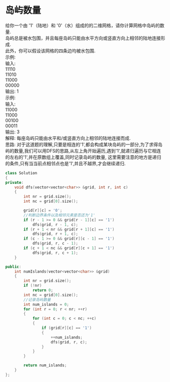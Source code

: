 # 岛屿数量
给你一个由 '1'（陆地）和 '0'（水）组成的的二维网格，请你计算网格中岛屿的数量. <br>
岛屿总是被水包围，并且每座岛屿只能由水平方向或竖直方向上相邻的陆地连接形成. <br>
此外，你可以假设该网格的四条边均被水包围. <br>
示例: <br>
输入:    <br>
11110   <br>
11010   <br>
11000   <br>
00000   <br>
输出: 1 <br>
示例: <br>
输入:    <br>
11000    <br>
11000    <br>
00100    <br>
00011    <br>
输出: 3  <br>
解释: 每座岛屿只能由水平和/或竖直方向上相邻的陆地连接而成. <br>
思路: 对于这道题的理解,只要是相连的'1',都会构成某块岛屿的一部分,为了求得岛屿的数量,我们可以用DFS的思路,从左上角开始遍历,遇到'1',就递归遍历与它相连的左右的'1',并在原数组上覆盖,同时记录岛屿的数量,
这里需要注意的地方是递归的条件,只有当当前点相邻点也是'1',并且不越界,才会继续递归.<br>
```cpp
class Solution
{
private:
    void dfs(vector<vector<char>> &grid, int r, int c)
    {
        int nr = grid.size();
        int nc = grid[0].size();

        grid[r][c] = '0';
        //判断边界条件以及相邻元素是否还为'1'
        if (r - 1 >= 0 && grid[r - 1][c] == '1')
            dfs(grid, r - 1, c);
        if (r + 1 < nr && grid[r + 1][c] == '1')
            dfs(grid, r + 1, c);
        if (c - 1 >= 0 && grid[r][c - 1] == '1')
            dfs(grid, r, c - 1);
        if (c + 1 < nc && grid[r][c + 1] == '1')
            dfs(grid, r, c + 1);
    }

public:
    int numIslands(vector<vector<char>> &grid)
    {
        int nr = grid.size();
        if (!nr)
            return 0;
        int nc = grid[0].size();
        //记录岛屿数量
        int num_islands = 0;
        for (int r = 0; r < nr; ++r)
        {
            for (int c = 0; c < nc; ++c)
            {
                if (grid[r][c] == '1')
                {
                    ++num_islands;
                    dfs(grid, r, c);
                }
            }
        }

        return num_islands;
    }
};

```
